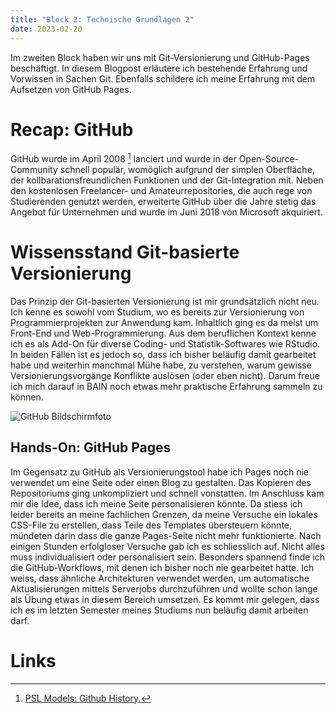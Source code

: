 ```yaml
---
title: "Block 2: Technische Grundlagen 2"
date: 2023-02-20
---
```


Im zweiten Block haben wir uns mit Git-Versionierung und GitHub-Pages beschäftigt. In diesem Blogpost erläutere ich bestehende Erfahrung und Vorwissen in Sachen Git. Ebenfalls schildere ich meine Erfahrung mit dem Aufsetzen von GitHub Pages.

# Recap: GitHub

GitHub wurde im April 2008  [^1] lanciert und wurde in der Open-Source-Community schnell populär, womöglich aufgrund der simplen Oberfläche, der kollbarationsfreundlichen Funktionen und der Git-Integration mit. Neben den kostenlosen Freelancer- und Amateurrepositories, die auch rege von Studierenden genutzt werden, erweiterte GitHub über die Jahre stetig das Angebot für Unternehmen und wurde im Juni 2018 von Microsoft akquiriert.

# Wissensstand Git-basierte Versionierung
Das Prinzip der Git-basierten Versionierung ist mir grundsätzlich nicht neu. Ich kenne es sowohl vom Studium, wo es bereits zur Versionierung von Programmierprojekten zur Anwendung kam. Inhaltlich ging es da meist um Front-End und Web-Programmierung. Aus dem beruflichen Kontext kenne ich es als Add-On für diverse Coding- und Statistik-Softwares wie RStudio. In beiden Fällen ist es jedoch so, dass ich bisher beläufig damit gearbeitet habe und weiterhin manchmal Mühe habe, zu verstehen, warum gewisse Versionierungsvorgänge Konflikte auslösen (oder eben nicht). Darum freue ich mich darauf in BAIN noch etwas mehr praktische Erfahrung sammeln zu können.

![GitHub Bildschirmfoto](/LeTaBu/assets/images/GitHub_Screenshot.png)


## Hands-On: GitHub Pages

Im Gegensatz zu GitHub als Versionierungstool habe ich Pages noch nie verwendet um eine Seite oder einen Blog zu gestalten. Das Kopieren des Repositoriums ging unkompliziert und schnell vonstatten. Im Anschluss kam mir die Idee, dass ich meine Seite personalisieren könnte. Da stiess ich leider bereits an meine fachlichen Grenzen, da meine Versuche ein lokales CSS-File zu erstellen, dass Teile des Templates übersteuern könnte, mündeten darin dass die ganze Pages-Seite nicht mehr funktionierte. Nach einigen Stunden erfolgloser Versuche gab ich es schliesslich auf. Nicht alles muss individualisiert oder personalisiert sein. Besonders spannend finde ich die GitHub-Workflows, mit denen ich bisher noch nie gearbeitet hatte. Ich weiss, dass ähnliche Architekturen verwendet werden, um automatische Aktualisierungen mittels Serverjobs durchzuführen und wollte schon lange als Übung etwas in diesem Bereich umsetzen. Es kommt mir gelegen, dass ich es im letzten Semester meines Studiums nun beläufig damit arbeiten darf.

# Links

[^1]:[ PSL Models: Github History.](https://pslmodels.github.io/Git-Tutorial/content/background/GitHubHistory.html)
